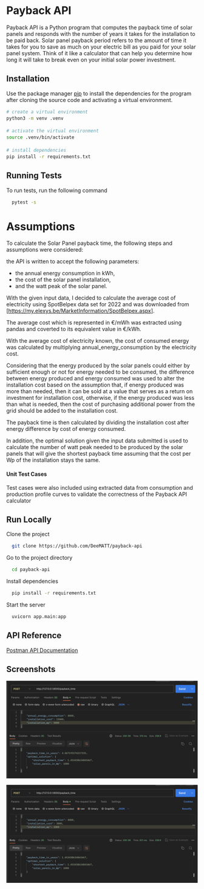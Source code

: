 
# Payback API

Payback API is a Python program that computes the payback time of solar panels and responds with the number of years it takes for the installation to be paid back. Solar panel payback period refers to the amount of time it takes for you to save as much on your electric bill as you paid for your solar panel system. Think of it like a calculator that can help you determine how long it will take to break even on your initial solar power investment.


## Installation

Use the package manager [pip](https://pip.pypa.io/en/stable/) to install the dependencies for the program after cloning the source code and activating a virtual environment.

```bash
# create a virtual environment  
python3 -m venv .venv

# activate the virtual environment
source .venv/bin/activate

# install dependencies
pip install -r requirements.txt
```
    
## Running Tests

To run tests, run the following command

```bash
  pytest -s
```


# Assumptions

To calculate the Solar Panel payback time, the following steps and assumptions were considered:

the API is written to accept the following parameters:
- the annual energy consumption in kWh,
- the cost of the solar panel installation,
- and the watt peak of the solar panel.

With the given input data, I decided to calculate the average cost of electricity using SpotBelpex data set for 2022 and was downloaded from [https://my.elexys.be/MarketInformation/SpotBelpex.aspx].

The average cost which is represented in €/mWh was extracted using pandas and coverted to its equivalent value in €/kWh.

With the average cost of electricity known, the cost of consumed energy was calculated by multiplying annual_energy_consumption by the electricity cost.

Considering that the energy produced by the solar panels could either by sufficient enough or not for energy needed to be consumed, the difference between energy produced and energy consumed was used to alter the installation cost based on the assumption that, if energy produced was more than needed, then it can be sold at a value that serves as a return on investment for installation cost, otherwise, if the energy produced was less than what is needed, then the cost of purchasing additional power from the grid should be added to the installation cost.

The payback time is then calculated by dividing the installation cost after energy difference by cost of energy consumed.

In addition, the optimal solution given the input data submitted is used to calculate the number of watt peak needed to be produced by the solar panels that will give the shortest payback time assuming that the cost per Wp of the installation stays the same.


#### Unit Test Cases
Test cases were also included using extracted data from consumption and production profile curves to validate the correctness of the Payback API calculator
## Run Locally

Clone the project

```bash
  git clone https://github.com/DeeMATT/payback-api
```

Go to the project directory

```bash
  cd payback-api
```

Install dependencies

```bash
  pip install -r requirements.txt
```

Start the server

```bash
  uvicorn app.main:app
```


## API Reference

[Postman API Documentation](https://documenter.getpostman.com/view/3546536/2s93m8yg3S)

## Screenshots

![API Screenshot #1](/datafiles/Screenshot_2023-05-29_at_13.28.26.png?raw=true)

![API Screenshot #2](/datafiles/Screenshot_2023-05-29_at_13.28.43.png?raw=true)
